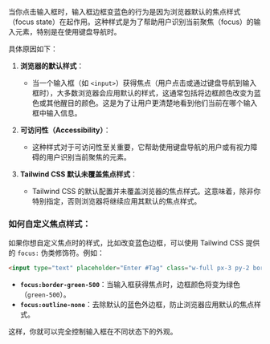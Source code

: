 当你点击输入框时，输入框边框变蓝色的行为是因为浏览器默认的焦点样式（focus state）在起作用。这种样式是为了帮助用户识别当前聚焦（focus）的输入元素，特别是在使用键盘导航时。

具体原因如下：

1. **浏览器的默认样式**：
   - 当一个输入框（如 `<input>`）获得焦点（用户点击或通过键盘导航到输入框时），大多数浏览器会应用默认的样式，这通常包括将边框颜色改变为蓝色或其他醒目的颜色。这是为了让用户更清楚地看到他们当前在哪个输入框中输入信息。

2. **可访问性（Accessibility）**：
   - 这种样式对于可访问性至关重要，它帮助使用键盘导航的用户或有视力障碍的用户识别当前聚焦的元素。

3. **Tailwind CSS 默认未覆盖焦点样式**：
   - Tailwind CSS 的默认配置并未覆盖浏览器的焦点样式。这意味着，除非你特别指定，否则浏览器将继续应用其默认的焦点样式。

### 如何自定义焦点样式：

如果你想自定义焦点时的样式，比如改变蓝色边框，可以使用 Tailwind CSS 提供的 `focus:` 伪类修饰符。例如：

```html
<input type="text" placeholder="Enter #Tag" class="w-full px-3 py-2 border rounded focus:border-green-500 focus:outline-none">
```

- **`focus:border-green-500`**：当输入框获得焦点时，边框颜色将变为绿色（`green-500`）。
- **`focus:outline-none`**：去除默认的蓝色外边框，防止浏览器应用默认的焦点样式。

这样，你就可以完全控制输入框在不同状态下的外观。